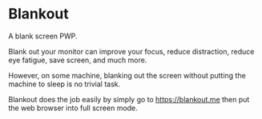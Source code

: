 # Blankout

A blank screen PWP.

Blank out your monitor can improve your focus, reduce distraction, reduce eye fatigue, save screen, and much more.

However, on some machine, blanking out the screen without putting the machine to sleep is no trivial task.

Blankout does the job easily by simply go to https://blankout.me then put the web browser into full screen mode. 
